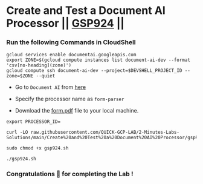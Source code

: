 # Create and Test a Document AI Processor || [GSP924](https://www.cloudskillsboost.google/focuses/21028?parent=catalog) ||


### Run the following Commands in CloudShell

```
gcloud services enable documentai.googleapis.com
export ZONE=$(gcloud compute instances list document-ai-dev --format 'csv[no-heading](zone)')
gcloud compute ssh document-ai-dev --project=$DEVSHELL_PROJECT_ID --zone=$ZONE --quiet
```

* Go to `Document AI` from [here](https://console.cloud.google.com/ai/document-ai?)

* Specify the processor name as `form-parser`

* Download the [form.pdf](https://storage.googleapis.com/cloud-training/document-ai/generic/form.pdf) file to your local machine.

```
export PROCESSOR_ID=
```

```
curl -LO raw.githubusercontent.com/QUICK-GCP-LAB/2-Minutes-Labs-Solutions/main/Create%20and%20Test%20a%20Document%20AI%20Processor/gsp924.sh

sudo chmod +x gsp924.sh

./gsp924.sh
```

### Congratulations 🎉 for completing the Lab !
